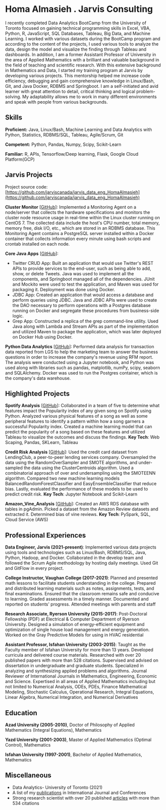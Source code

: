 # Homa Almasieh . Jarvis Consulting


 I recently completed Data Analytics BootCamp from the University of Toronto focused on gaining technical programming skills in Excel, VBA, Python, R, JavaScript, SQL Databases, Tableau, Big Data, and Machine Learning. I worked with various datasets during the BootCamp program and according to the content of the projects, I used various tools to analyze the data, design the model and visualize the finding through Tableau and dashboards. In addition, I am a former Assistant Professor of University in the area of Applied Mathematics with a brilliant and valuable background in the field of teaching and scientific research. With this extensive background in Mathematics and Data, I started my training program at Jarvis by developing various projects. This mentorship helped me increase code efficiency, debugging and gain comprehensive knowledge in Linux/Bash, Git, and Java Docker, RDBMS and Springboot. I am a self-initiated and avid learner with great attention to detail, critical thinking and logical problem-solving. My adaptability allows me to work in many different environments and speak with people from various backgrounds.

## Skills

**Proficient:** Java, Linux/Bash, Machine Learning and Data Analytics with Python, Statistics, RDBMS/SQL, Tableau, Agile/Scrum, Git

**Competent:** Python, Pandas, Numpy, Scipy, Scikit-Learn

**Familiar:** R, APIs, Tensorflow/Deep learning, Flask, Google Cloud Platform(GCP)

## Jarvis Projects

Project source code: [https://github.com/jarviscanada/jarvis_data_eng_HomaAlmasieh](https://github.com/jarviscanada/jarvis_data_eng_HomaAlmasieh)


**Cluster Monitor** [[GitHub](https://github.com/jarviscanada/jarvis_data_eng_HomaAlmasieh/tree/master/linux_sql)]: Implemented a Monitoring Agent on a node/server that collects the hardware specifications and monitors the cluster node resource usage in real-time within the Linux cluster running on CentOS 7. The collected data include the host's CPU number, total memory, memory free, disk I/O, etc., which are stored in an RDBMS database. This Monitoring Agent contains a PostgreSQL server installed within a Docker container that collects information every minute using bash scripts and crontab installed on each node.

**Core Java Apps** [[GitHub](https://github.com/jarviscanada/jarvis_data_eng_HomaAlmasieh/tree/master/core_java)]:

      
  - Twitter CRUD App: Built an application that would use Twitter's REST APIs to provide services to the end-user, such as being able to add, show, or delete Tweets. Java was used to implement all the components, and Springboot managed all of the dependencies. JUnit and Mockito were used to test the application, and Maven was used for packaging it. Deployment was done using Docker.
  - JDBC App: Created an application that would access a database and perform queries using JDBC. Java and JDBC APIs were used to create the DAO necessary to perform operations with a Postgres database running on Docker and segregate these procedures from business-side logic.
  - Grep App: Constructed a replica of the grep command-line utility. Used Java along with Lambda and Stream APIs as part of the implementation and utilized Maven to package the application, which was later deployed on Docker Hub using Docker.

**Python Data Analytics** [[GitHub](https://github.com/jarviscanada/jarvis_data_eng_HomaAlmasieh/tree/master/python_data_anlytics)]: Performed data analysis for transaction data reported from LGS to help the marketing team to answer the business questions in order to increase the company's revenue using RFM report. The analysis were conducted using a Jupyter notebook, and Python was used along with libraries such as pandas, matplotlib, numPy, scipy, seaborn and SQLAlchemy. Docker was used to run the Postgres container, which is the company's data warehouse.


## Highlighted Projects
**Spotify Analysis** [[GitHub](https://github.com/halmasieh/Spotify_Analysis)]: Collaborated in a team 
of five to determine what features impact the Popularity index of any given song on Spotify using 
Python. Analyzed various physical features of a song as well as some peripheral features 
to identify a pattern within how a song garners a successful Popularity index. Created a 
machine learning model that can predict the popularity of a song based on these features 
and utilized Tableau to visualize the outcomes and discuss the findings. **Key Tech**: Web Scaping, Pandas, SKLearn, Tableau



**Credit Risk Analysis** [[GitHub](https://github.com/halmasieh/Credit_Risk_Analysis)]: Used the credit 
card dataset from LendingClub, a peer-to-peer lending services company. Oversampled the data 
using the RandomOverSampler and SMOTE algorithms, and under-sampled the data using the ClusterCentroids 
algorithm. Used a combinatorial approach of over and undersampling using the SMOTEENN 
algorithm. Compared two new machine learning models BalancedRandomForestClassifier 
and EasyEnsembleClassifier that reduce bias. Lastly, evaluated 
the performance of these models to be used to predict credit risk. **Key Tech**: Jupyter Notebook and Scikit-Learn

**Amazon_Vine_Analysis** [[GitHub](https://github.com/halmasieh/Amazon_Vine_Analysis)]:  Created an AWS RDS database with tables in pgAdmin. Picked a dataset from the Amazon Review datasets and extracted it. Determined bias of vine reviews. **Key Tech**: PySpark, SQL, Cloud Service (AWS)


## Professional Experiences

**Data Engineer, Jarvis (2021-present)**: Implemented various data projects using tools and technologies such as Linux/Bash, RDBMS/SQL, Java, Python, Hadoop, and Docker. Collaborated in the develop team and followed the Scrum Agile methodology by hosting daily meetings. Used Git and GitFlow in every project.

**College Instructor, Vaughan College (2017-2021)**: Planned and presented math lessons to facilitate students understanding in the college. Prepared and distributed learning materials such as notes, assignments, tests, and final examinations. Ensured that the classroom remains safe and conducive to learning. Graded assessments in a timely manner. Documented and reported on students' progress. Attended meetings with parents and staff

**Research Associate, Ryerson University (2015-2017)**:  Post-Doctoral Fellowship (PDF) at Electrical & Computer Department of Ryerson University. Designed a simulation of energy-efficient equipment and optimization of single house load management and energy generation. Worked on the Gray Predictive Models for using in HVAC residential

**Assistant Professor, Isfahan University (2003-2015)**: Taught as the Faculty member of Isfahan University for more than 13 years. Developed curricula and delivered course materials. Researched with over 20 published papers with more than 528 citations. Supervised and advised on dissertation in undergraduate and graduate students. Specialized in analyzing and synthesizing applied problems and algorithms. Journal Reviewer of International Journals in Mathematics, Engineering, Economic and Science. Expertised in all areas of Applied Mathematics including but not limited to Numerical Analysis,  ODEs, PDEs, Finance Mathematical Modeling, Stochastic Calculus, Operational Research, Integral Equations, Linear Algebra, Numerical Integration, and Numerical Derivatives


## Education
**Azad University (2005-2010)**, Doctor of Philosophy of Applied Mathematics (Integral Equations), Mathematics

**Yazd University (2001-2003)**, Master of Applied Mathematics (Optimal Control), Mathematics

**Isfahan University (1997-2001)**, Bachelor of Applied Mathematics, Mathematics


## Miscellaneous
- Data Analytics- University of Toronto (2021)
- A list of my [publications](https://github.com/halmasieh/Publications) in International Journal and Conferences
- Strong research scientist with over 20 published [articles](https://scholar.google.ca/citations?hl=en&user=D5P5et4AAAAJ) with more than 534 citations
